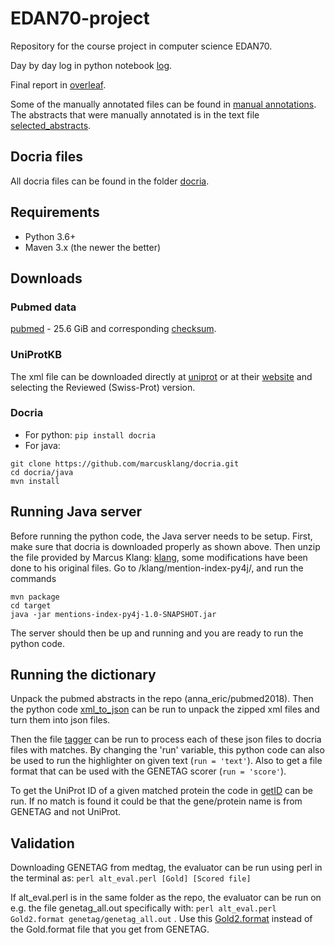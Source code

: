# EDAN70-project
Repository for the course project in computer science EDAN70.


Day by day log in python notebook [log](log.ipynb).


Final report in [overleaf](https://www.overleaf.com/project/5ca3678e16331457dbbc3c58 "overleaf").


Some of the manually annotated files can be found in [manual annotations](manual_annotations.pdf). The abstracts that were manually annotated is in the text file [selected_abstracts](selected_abstracts.txt).

## Docria files
All docria files can be found in the folder [docria](https://www.dropbox.com/sh/mmcr13996tju74f/AABG2qNlPHDregsoDJ6kXFNaa?dl=0 "dropbox").


## Requirements
* Python 3.6+
* Maven 3.x (the newer the better)


## Downloads
### Pubmed data
[pubmed](https://fileadmin.cs.lth.se/nlp/pubmed/pubmed2018.tar) - 25.6 GiB and corresponding [checksum](https://fileadmin.cs.lth.se/nlp/pubmed/pubmed2018.tar.md5).

### UniProtKB
The xml file can be downloaded directly at [uniprot](ftp://ftp.uniprot.org/pub/databases/uniprot/current_release/knowledgebase/complete/uniprot_sprot.xml.gz "download") or at their [website](https://www.uniprot.org/downloads "uniprot") and selecting the Reviewed (Swiss-Prot) version.

### Docria
* For python: ```pip install docria```
* For java: 
```
git clone https://github.com/marcusklang/docria.git
cd docria/java
mvn install
```

## Running Java server
Before running the python code, the Java server needs to be setup. First, make sure that docria is downloaded properly as shown above. Then unzip the file provided by Marcus Klang: [klang](klang.zip), some modifications have been done to his original files. Go to /klang/mention-index-py4j/, and run the commands 
```
mvn package
cd target
java -jar mentions-index-py4j-1.0-SNAPSHOT.jar
```
The server should then be up and running and you are ready to run the python code.


## Running the dictionary
Unpack the pubmed abstracts in the repo (anna_eric/pubmed2018). Then the python code [xml_to_json](xml_to_json) can be run to unpack the zipped xml files and turn them into json files.

Then the file [tagger](tagger.py) can be run to process each of these json files to docria files with matches. By changing the 'run' variable, this python code can also be used to run the highlighter on given text (```run = 'text'```). Also to get a file format that can be used with the GENETAG scorer (```run = 'score'```).

To get the UniProt ID of a given matched protein the code in [getID](getID.py) can be run. If no match is found it could be that the gene/protein name is from GENETAG and not UniProt.

## Validation
Downloading GENETAG from medtag, the evaluator can be run using perl in the terminal as:
```perl alt_eval.perl [Gold] [Scored file]```

If alt_eval.perl is in the same folder as the repo, the evaluator can be run on e.g. the file genetag_all.out specifically with:
```perl alt_eval.perl Gold2.format genetag/genetag_all.out``` . Use this [Gold2.format](Gold2.format) instead of the Gold.format file that you get from GENETAG. 

